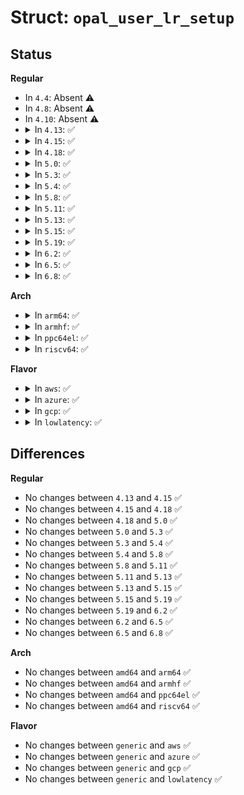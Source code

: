# Struct: <code>opal_user_lr_setup</code>

## Status
<b>Regular</b>
<ul>
<li>
In <code>4.4</code>: Absent ⚠️
</li>
<li>
In <code>4.8</code>: Absent ⚠️
</li>
<li>
In <code>4.10</code>: Absent ⚠️
</li>
<li>
<details>
<summary>In <code>4.13</code>: ✅</summary>

```c
struct opal_user_lr_setup {
    __u64 range_start;
    __u64 range_length;
    __u32 RLE;
    __u32 WLE;
    struct opal_session_info session;
};
```
</details>
</li>
<li>
<details>
<summary>In <code>4.15</code>: ✅</summary>

```c
struct opal_user_lr_setup {
    __u64 range_start;
    __u64 range_length;
    __u32 RLE;
    __u32 WLE;
    struct opal_session_info session;
};
```
</details>
</li>
<li>
<details>
<summary>In <code>4.18</code>: ✅</summary>

```c
struct opal_user_lr_setup {
    __u64 range_start;
    __u64 range_length;
    __u32 RLE;
    __u32 WLE;
    struct opal_session_info session;
};
```
</details>
</li>
<li>
<details>
<summary>In <code>5.0</code>: ✅</summary>

```c
struct opal_user_lr_setup {
    __u64 range_start;
    __u64 range_length;
    __u32 RLE;
    __u32 WLE;
    struct opal_session_info session;
};
```
</details>
</li>
<li>
<details>
<summary>In <code>5.3</code>: ✅</summary>

```c
struct opal_user_lr_setup {
    __u64 range_start;
    __u64 range_length;
    __u32 RLE;
    __u32 WLE;
    struct opal_session_info session;
};
```
</details>
</li>
<li>
<details>
<summary>In <code>5.4</code>: ✅</summary>

```c
struct opal_user_lr_setup {
    __u64 range_start;
    __u64 range_length;
    __u32 RLE;
    __u32 WLE;
    struct opal_session_info session;
};
```
</details>
</li>
<li>
<details>
<summary>In <code>5.8</code>: ✅</summary>

```c
struct opal_user_lr_setup {
    __u64 range_start;
    __u64 range_length;
    __u32 RLE;
    __u32 WLE;
    struct opal_session_info session;
};
```
</details>
</li>
<li>
<details>
<summary>In <code>5.11</code>: ✅</summary>

```c
struct opal_user_lr_setup {
    __u64 range_start;
    __u64 range_length;
    __u32 RLE;
    __u32 WLE;
    struct opal_session_info session;
};
```
</details>
</li>
<li>
<details>
<summary>In <code>5.13</code>: ✅</summary>

```c
struct opal_user_lr_setup {
    __u64 range_start;
    __u64 range_length;
    __u32 RLE;
    __u32 WLE;
    struct opal_session_info session;
};
```
</details>
</li>
<li>
<details>
<summary>In <code>5.15</code>: ✅</summary>

```c
struct opal_user_lr_setup {
    __u64 range_start;
    __u64 range_length;
    __u32 RLE;
    __u32 WLE;
    struct opal_session_info session;
};
```
</details>
</li>
<li>
<details>
<summary>In <code>5.19</code>: ✅</summary>

```c
struct opal_user_lr_setup {
    __u64 range_start;
    __u64 range_length;
    __u32 RLE;
    __u32 WLE;
    struct opal_session_info session;
};
```
</details>
</li>
<li>
<details>
<summary>In <code>6.2</code>: ✅</summary>

```c
struct opal_user_lr_setup {
    __u64 range_start;
    __u64 range_length;
    __u32 RLE;
    __u32 WLE;
    struct opal_session_info session;
};
```
</details>
</li>
<li>
<details>
<summary>In <code>6.5</code>: ✅</summary>

```c
struct opal_user_lr_setup {
    __u64 range_start;
    __u64 range_length;
    __u32 RLE;
    __u32 WLE;
    struct opal_session_info session;
};
```
</details>
</li>
<li>
<details>
<summary>In <code>6.8</code>: ✅</summary>

```c
struct opal_user_lr_setup {
    __u64 range_start;
    __u64 range_length;
    __u32 RLE;
    __u32 WLE;
    struct opal_session_info session;
};
```
</details>
</li>
</ul>
<b>Arch</b>
<ul>
<li>
<details>
<summary>In <code>arm64</code>: ✅</summary>

```c
struct opal_user_lr_setup {
    __u64 range_start;
    __u64 range_length;
    __u32 RLE;
    __u32 WLE;
    struct opal_session_info session;
};
```
</details>
</li>
<li>
<details>
<summary>In <code>armhf</code>: ✅</summary>

```c
struct opal_user_lr_setup {
    __u64 range_start;
    __u64 range_length;
    __u32 RLE;
    __u32 WLE;
    struct opal_session_info session;
};
```
</details>
</li>
<li>
<details>
<summary>In <code>ppc64el</code>: ✅</summary>

```c
struct opal_user_lr_setup {
    __u64 range_start;
    __u64 range_length;
    __u32 RLE;
    __u32 WLE;
    struct opal_session_info session;
};
```
</details>
</li>
<li>
<details>
<summary>In <code>riscv64</code>: ✅</summary>

```c
struct opal_user_lr_setup {
    __u64 range_start;
    __u64 range_length;
    __u32 RLE;
    __u32 WLE;
    struct opal_session_info session;
};
```
</details>
</li>
</ul>
<b>Flavor</b>
<ul>
<li>
<details>
<summary>In <code>aws</code>: ✅</summary>

```c
struct opal_user_lr_setup {
    __u64 range_start;
    __u64 range_length;
    __u32 RLE;
    __u32 WLE;
    struct opal_session_info session;
};
```
</details>
</li>
<li>
<details>
<summary>In <code>azure</code>: ✅</summary>

```c
struct opal_user_lr_setup {
    __u64 range_start;
    __u64 range_length;
    __u32 RLE;
    __u32 WLE;
    struct opal_session_info session;
};
```
</details>
</li>
<li>
<details>
<summary>In <code>gcp</code>: ✅</summary>

```c
struct opal_user_lr_setup {
    __u64 range_start;
    __u64 range_length;
    __u32 RLE;
    __u32 WLE;
    struct opal_session_info session;
};
```
</details>
</li>
<li>
<details>
<summary>In <code>lowlatency</code>: ✅</summary>

```c
struct opal_user_lr_setup {
    __u64 range_start;
    __u64 range_length;
    __u32 RLE;
    __u32 WLE;
    struct opal_session_info session;
};
```
</details>
</li>
</ul>

## Differences
<b>Regular</b>
<ul>
<li>
No changes between <code>4.13</code> and <code>4.15</code> ✅
</li>
<li>
No changes between <code>4.15</code> and <code>4.18</code> ✅
</li>
<li>
No changes between <code>4.18</code> and <code>5.0</code> ✅
</li>
<li>
No changes between <code>5.0</code> and <code>5.3</code> ✅
</li>
<li>
No changes between <code>5.3</code> and <code>5.4</code> ✅
</li>
<li>
No changes between <code>5.4</code> and <code>5.8</code> ✅
</li>
<li>
No changes between <code>5.8</code> and <code>5.11</code> ✅
</li>
<li>
No changes between <code>5.11</code> and <code>5.13</code> ✅
</li>
<li>
No changes between <code>5.13</code> and <code>5.15</code> ✅
</li>
<li>
No changes between <code>5.15</code> and <code>5.19</code> ✅
</li>
<li>
No changes between <code>5.19</code> and <code>6.2</code> ✅
</li>
<li>
No changes between <code>6.2</code> and <code>6.5</code> ✅
</li>
<li>
No changes between <code>6.5</code> and <code>6.8</code> ✅
</li>
</ul>
<b>Arch</b>
<ul>
<li>
No changes between <code>amd64</code> and <code>arm64</code> ✅
</li>
<li>
No changes between <code>amd64</code> and <code>armhf</code> ✅
</li>
<li>
No changes between <code>amd64</code> and <code>ppc64el</code> ✅
</li>
<li>
No changes between <code>amd64</code> and <code>riscv64</code> ✅
</li>
</ul>
<b>Flavor</b>
<ul>
<li>
No changes between <code>generic</code> and <code>aws</code> ✅
</li>
<li>
No changes between <code>generic</code> and <code>azure</code> ✅
</li>
<li>
No changes between <code>generic</code> and <code>gcp</code> ✅
</li>
<li>
No changes between <code>generic</code> and <code>lowlatency</code> ✅
</li>
</ul>
